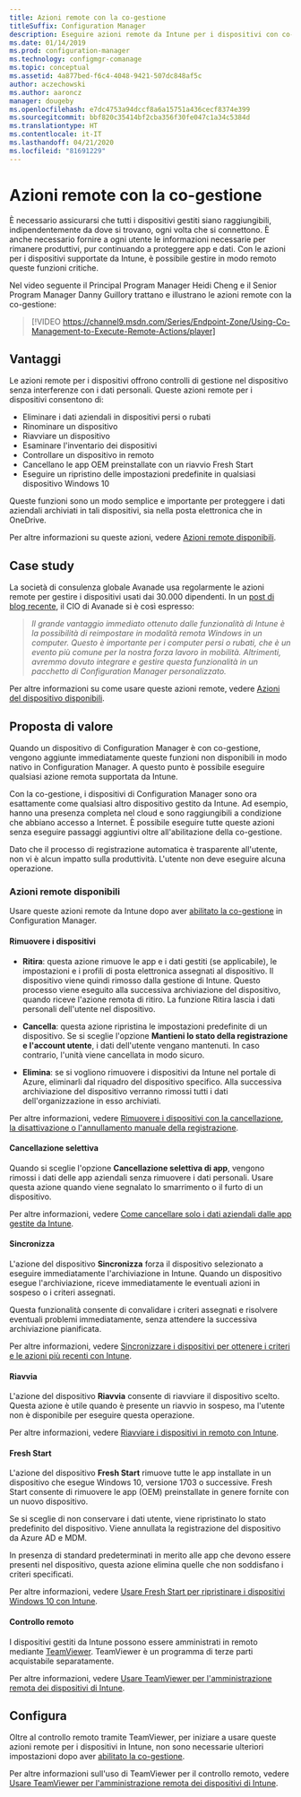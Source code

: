 ```yaml
---
title: Azioni remote con la co-gestione
titleSuffix: Configuration Manager
description: Eseguire azioni remote da Intune per i dispositivi con co-gestione
ms.date: 01/14/2019
ms.prod: configuration-manager
ms.technology: configmgr-comanage
ms.topic: conceptual
ms.assetid: 4a877bed-f6c4-4048-9421-507dc848af5c
author: aczechowski
ms.author: aaroncz
manager: dougeby
ms.openlocfilehash: e7dc4753a94dccf8a6a15751a436cecf8374e399
ms.sourcegitcommit: bbf820c35414bf2cba356f30fe047c1a34c5384d
ms.translationtype: HT
ms.contentlocale: it-IT
ms.lasthandoff: 04/21/2020
ms.locfileid: "81691229"
---
```

# <a name="remote-actions-with-co-management"></a>Azioni remote con la co-gestione

È necessario assicurarsi che tutti i dispositivi gestiti siano raggiungibili, indipendentemente da dove si trovano, ogni volta che si connettono. È anche necessario fornire a ogni utente le informazioni necessarie per rimanere produttivi, pur continuando a proteggere app e dati. Con le azioni per i dispositivi supportate da Intune, è possibile gestire in modo remoto queste funzioni critiche.

Nel video seguente il Principal Program Manager Heidi Cheng e il Senior Program Manager Danny Guillory trattano e illustrano le azioni remote con la co-gestione:

> [!VIDEO https://channel9.msdn.com/Series/Endpoint-Zone/Using-Co-Management-to-Execute-Remote-Actions/player]



## <a name="benefits"></a>Vantaggi

Le azioni remote per i dispositivi offrono controlli di gestione nel dispositivo senza interferenze con i dati personali. Queste azioni remote per i dispositivi consentono di: 
- Eliminare i dati aziendali in dispositivi persi o rubati  
- Rinominare un dispositivo  
- Riavviare un dispositivo  
- Esaminare l'inventario dei dispositivi  
- Controllare un dispositivo in remoto  
- Cancellano le app OEM preinstallate con un riavvio Fresh Start  
- Eseguire un ripristino delle impostazioni predefinite in qualsiasi dispositivo Windows 10  

Queste funzioni sono un modo semplice e importante per proteggere i dati aziendali archiviati in tali dispositivi, sia nella posta elettronica che in OneDrive.

Per altre informazioni su queste azioni, vedere [Azioni remote disponibili](#available-remote-actions). 



## <a name="case-studies"></a>Case study

La società di consulenza globale Avanade usa regolarmente le azioni remote per gestire i dispositivi usati dai 30.000 dipendenti. In un [post di blog recente](https://www.microsoft.com/microsoft-365/blog/2018/02/07/the-future-is-on-the-other-side-of-this-bridge/), il CIO di Avanade si è così espresso:

> *Il grande vantaggio immediato ottenuto dalle funzionalità di Intune è la possibilità di reimpostare in modalità remota Windows in un computer. Questo è importante per i computer persi o rubati, che è un evento più comune per la nostra forza lavoro in mobilità.* 
> *Altrimenti, avremmo dovuto integrare e gestire questa funzionalità in un pacchetto di Configuration Manager personalizzato.*

Per altre informazioni su come usare queste azioni remote, vedere [Azioni del dispositivo disponibili](https://docs.microsoft.com/intune/device-management#available-device-actions).


## <a name="value-proposition"></a>Proposta di valore

Quando un dispositivo di Configuration Manager è con co-gestione, vengono aggiunte immediatamente queste funzioni non disponibili in modo nativo in Configuration Manager. A questo punto è possibile eseguire qualsiasi azione remota supportata da Intune. 

Con la co-gestione, i dispositivi di Configuration Manager sono ora esattamente come qualsiasi altro dispositivo gestito da Intune. Ad esempio, hanno una presenza completa nel cloud e sono raggiungibili a condizione che abbiano accesso a Internet. È possibile eseguire tutte queste azioni senza eseguire passaggi aggiuntivi oltre all'abilitazione della co-gestione.

Dato che il processo di registrazione automatica è trasparente all'utente, non vi è alcun impatto sulla produttività. L'utente non deve eseguire alcuna operazione.


### <a name="available-remote-actions"></a>Azioni remote disponibili

Usare queste azioni remote da Intune dopo aver [abilitato la co-gestione](how-to-enable.md) in Configuration Manager.

#### <a name="remove-devices"></a>Rimuovere i dispositivi
- **Ritira**: questa azione rimuove le app e i dati gestiti (se applicabile), le impostazioni e i profili di posta elettronica assegnati al dispositivo. Il dispositivo viene quindi rimosso dalla gestione di Intune. Questo processo viene eseguito alla successiva archiviazione del dispositivo, quando riceve l'azione remota di ritiro. La funzione Ritira lascia i dati personali dell'utente nel dispositivo.  

- **Cancella**: questa azione ripristina le impostazioni predefinite di un dispositivo. Se si sceglie l'opzione **Mantieni lo stato della registrazione e l'account utente**, i dati dell'utente vengano mantenuti. In caso contrario, l'unità viene cancellata in modo sicuro.  

- **Elimina**: se si vogliono rimuovere i dispositivi da Intune nel portale di Azure, eliminarli dal riquadro del dispositivo specifico. Alla successiva archiviazione del dispositivo verranno rimossi tutti i dati dell'organizzazione in esso archiviati.  

Per altre informazioni, vedere [Rimuovere i dispositivi con la cancellazione, la disattivazione o l'annullamento manuale della registrazione](https://docs.microsoft.com/intune/devices-wipe).

#### <a name="selective-wipe"></a>Cancellazione selettiva
<!--SCCMDocs issue 973-->
Quando si sceglie l'opzione **Cancellazione selettiva di app**, vengono rimossi i dati delle app aziendali senza rimuovere i dati personali. Usare questa azione quando viene segnalato lo smarrimento o il furto di un dispositivo. 

Per altre informazioni, vedere [Come cancellare solo i dati aziendali dalle app gestite da Intune](https://docs.microsoft.com/intune/apps-selective-wipe).

#### <a name="sync"></a>Sincronizza
L'azione del dispositivo **Sincronizza** forza il dispositivo selezionato a eseguire immediatamente l'archiviazione in Intune. Quando un dispositivo esegue l'archiviazione, riceve immediatamente le eventuali azioni in sospeso o i criteri assegnati.

Questa funzionalità consente di convalidare i criteri assegnati e risolvere eventuali problemi immediatamente, senza attendere la successiva archiviazione pianificata.

Per altre informazioni, vedere [Sincronizzare i dispositivi per ottenere i criteri e le azioni più recenti con Intune](https://docs.microsoft.com/intune/device-sync).

#### <a name="restart"></a>Riavvia
L'azione del dispositivo **Riavvia** consente di riavviare il dispositivo scelto. Questa azione è utile quando è presente un riavvio in sospeso, ma l'utente non è disponibile per eseguire questa operazione.

Per altre informazioni, vedere [Riavviare i dispositivi in remoto con Intune](https://docs.microsoft.com/intune/device-restart).

#### <a name="fresh-start"></a>Fresh Start
L'azione del dispositivo **Fresh Start** rimuove tutte le app installate in un dispositivo che esegue Windows 10, versione 1703 o successive. Fresh Start consente di rimuovere le app (OEM) preinstallate in genere fornite con un nuovo dispositivo.

Se si sceglie di non conservare i dati utente, viene ripristinato lo stato predefinito del dispositivo. Viene annullata la registrazione del dispositivo da Azure AD e MDM.

In presenza di standard predeterminati in merito alle app che devono essere presenti nel dispositivo, questa azione elimina quelle che non soddisfano i criteri specificati.

Per altre informazioni, vedere [Usare Fresh Start per ripristinare i dispositivi Windows 10 con Intune](https://docs.microsoft.com/intune/device-fresh-start). 

#### <a name="remote-control"></a>Controllo remoto
I dispositivi gestiti da Intune possono essere amministrati in remoto mediante [TeamViewer](https://www.teamviewer.com/). TeamViewer è un programma di terze parti acquistabile separatamente.

Per altre informazioni, vedere [Usare TeamViewer per l'amministrazione remota dei dispositivi di Intune](https://docs.microsoft.com/intune/device-profile-android-teamviewer). 



## <a name="configure"></a>Configura

Oltre al controllo remoto tramite TeamViewer, per iniziare a usare queste azioni remote per i dispositivi in Intune, non sono necessarie ulteriori impostazioni dopo aver [abilitato la co-gestione](how-to-enable.md).

Per altre informazioni sull'uso di TeamViewer per il controllo remoto, vedere [Usare TeamViewer per l'amministrazione remota dei dispositivi di Intune](https://docs.microsoft.com/intune/device-profile-android-teamviewer). 

